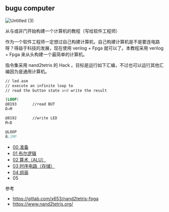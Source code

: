 ## bugu computer

![Untitled (3)](https://tva1.sinaimg.cn/large/008i3skNgy1gyomf2sm6zj30pm0be74x.jpg)

从与或非门开始构建一个计算机的教程（写给软件工程师）

作为一个软件工程师一定想过自己构建计算机，自己构建计算机是不是要连电路呀？得益于科技的发展，现在使用 verilog + Fpga 就可以了。本教程采用 verilog + Fpga 来从头构建一个最简单的计算机。

指令集采用 nand2tetris 的 Hack 。目标是运行如下汇编，不过也可以运行其他汇编因为是通用计算机。

```asm
// led.asm
// execute an infinite loop to
// read the button state and write the result

(LOOP)
@8193		//read BUT
D=M

@8192		//write LED
M=D

@LOOP
0;JMP
```



- [00 准备](00/)
- [01 布尔逻辑](01/)
- [02 算术（ALU）](02/)
- [03 时序电路（存储）](03/)
- [04 组装](04/)
- 05

参考

- https://gitlab.com/x653/nand2tetris-fpga
- https://www.nand2tetris.org/
